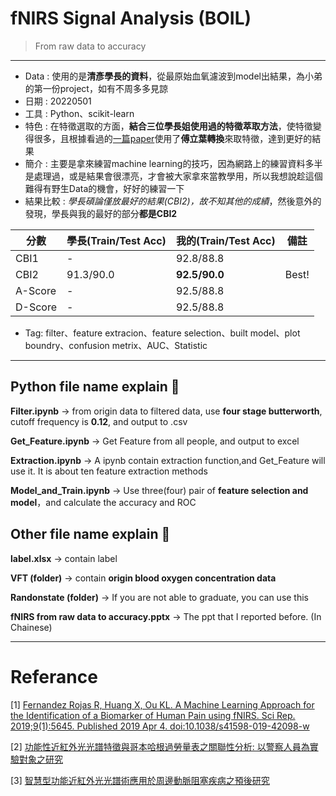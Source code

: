 # fNIRS Signal Analysis (**BOIL**)
> From raw data to accuracy
---
* Data : 使用的是**清彥學長的資料**，從最原始血氧濾波到model出結果，為小弟的第一份project，如有不周多多見諒
* 日期 : 20220501
* 工具 : Python、scikit-learn
* 特色 : 在特徵選取的方面，**結合三位學長姐使用過的特徵萃取方法**，使特徵變得很多，且根據看過的[一篇paper](https://www.ncbi.nlm.nih.gov/pmc/articles/PMC6449551/)使用了**傅立葉轉換**來取特徵，達到更好的結果
* 簡介 : 主要是拿來練習machine learning的技巧，因為網路上的練習資料多半是處理過，或是結果會很漂亮，才會被大家拿來當教學用，所以我想說趁這個難得有野生Data的機會，好好的練習一下
* 結果比較 : *學長碩論僅放最好的結果(CBI2)，故不知其他的成績*，然後意外的發現，學長與我的最好的部分**都是CBI2**

|分數|學長(Train/Test Acc)|我的(Train/Test Acc)|備註|
---|:---|:----|:---:
|CBI1| - | 92.8/88.8 |  |
|CBI2| 91.3/90.0 | **92.5/90.0** | Best!|
|A-Score| - | 92.5/88.8 | |
|D-Score| - | 92.5/88.8 | |

* Tag: filter、feature extracion、feature selection、built model、plot boundry、confusion metrix、AUC、Statistic

------
## Python file name explain 🔰

**Filter.ipynb**  →  from origin data to filtered data, use **four stage butterworth**, cutoff frequency is **0.12**, and output to .csv 

**Get_Feature.ipynb** → Get Feature from all people, and output to excel 

**Extraction.ipynb** → A ipynb contain extraction function,and Get_Feature will use it. It is about ten feature extraction methods

**Model_and_Train.ipynb** → Use three(four) pair of **feature selection and model**，and calculate the accuracy and ROC 


## Other file name explain 🔰

**label.xlsx** → contain label

**VFT (folder)** → contain **origin blood oxygen concentration data**

**Randonstate (folder)** → If you are not able to graduate, you can use this

**fNIRS from raw data to  accuracy.pptx** → The ppt that I reported before. (In Chainese)

---


# Referance
[1] [Fernandez Rojas R, Huang X, Ou KL. A Machine Learning Approach for the Identification of a Biomarker of Human Pain using fNIRS. Sci Rep. 2019;9(1):5645. Published 2019 Apr 4. doi:10.1038/s41598-019-42098-w](https://www.ncbi.nlm.nih.gov/pmc/articles/PMC6449551/)

[2] [功能性近紅外光光譜特徵與哥本哈根過勞量表之關聯性分析: 以警察人員為實驗對象之研究](https://ndltd.ncl.edu.tw/cgi-bin/gs32/gsweb.cgi/ccd=4a2sQ0/record?r1=3&h1=1)

[3] [智慧型功能近紅外光光譜術應用於周邊動脈阻塞疾病之預後研究](https://ndltd.ncl.edu.tw/cgi-bin/gs32/gsweb.cgi/ccd=4a2sQ0/record?r1=5&h1=1)

